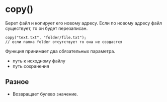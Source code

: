 # copy()
Берет файл и копирует его новому адресу. Если по новому адресу файл существует, то он будет перезаписан.

    copy("text.txt", "folder/file.txt");
    // если папка folder отсутствует то она не создастся

Функция принимает два обязательных параметра. 
- путь к исходному файлу
- путь сохранения

## Разное
- Возвращает булево значение.
